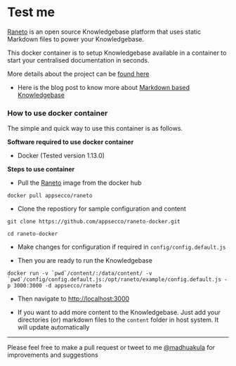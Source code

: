 # Test me

[Raneto](http://raneto.com) is an open source Knowledgebase platform that uses static Markdown files to power your Knowledgebase.

This docker container is to setup Knowledgebase available in a container to start your centralised documentation in seconds.

More details about the project can be [found here](http://docs.raneto.com/)

- Here is the blog post to know more about [Markdown based Knowledgebase]()

### How to use docker container

The simple and quick way to use this container is as follows.

**Software required to use docker container**

- Docker (Tested version 1.13.0)

**Steps to use container**

- Pull the [Raneto](https://hub.docker.com/r/appsecco/raneto) image from the docker hub

```
docker pull appsecco/raneto
```

- Clone the repostiory for sample configuration and content

```
git clone https://github.com/appsecco/raneto-docker.git

cd raneto-docker
```

- Make changes for configuration if required in `config/config.default.js`

- Then you are ready to run the Knowledgebase

```
docker run -v `pwd`/content/:/data/content/ -v `pwd`/config/config.default.js:/opt/raneto/example/config.default.js -p 3000:3000 -d appsecco/raneto
```

- Then navigate to [http://localhost:3000](http://localhost:3000)

- If you want to add more content to the Knowledgebase. Just add your directories (or) markdown files to the `content` folder in host system. It will update automatically


---


Please feel free to make a pull request or tweet to me [@madhuakula](https://twitter.com/madhuakula) for improvements and suggestions

